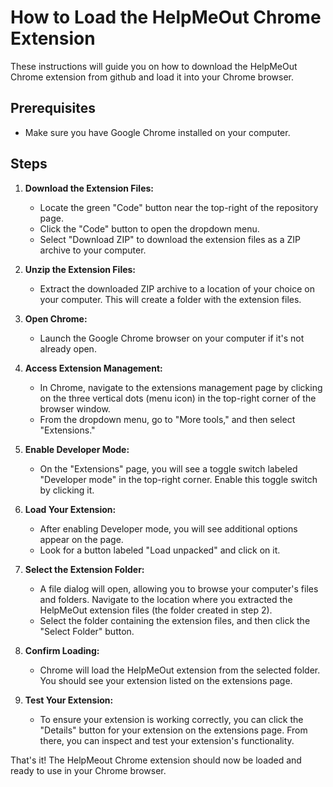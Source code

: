 # How to Load the HelpMeOut Chrome Extension

These instructions will guide you on how to download the HelpMeOut Chrome extension from github and load it into your Chrome browser.

## Prerequisites

- Make sure you have Google Chrome installed on your computer.

## Steps

1. **Download the Extension Files:**

   - Locate the green "Code" button near the top-right of the repository page.
   - Click the "Code" button to open the dropdown menu.
   - Select "Download ZIP" to download the extension files as a ZIP archive to your computer.

2. **Unzip the Extension Files:**

   - Extract the downloaded ZIP archive to a location of your choice on your computer. This will create a folder with the extension files.

3. **Open Chrome:**

   - Launch the Google Chrome browser on your computer if it's not already open.

4. **Access Extension Management:**

   - In Chrome, navigate to the extensions management page by clicking on the three vertical dots (menu icon) in the top-right corner of the browser window.
   - From the dropdown menu, go to "More tools," and then select "Extensions."

5. **Enable Developer Mode:**

   - On the "Extensions" page, you will see a toggle switch labeled "Developer mode" in the top-right corner. Enable this toggle switch by clicking it.

6. **Load Your Extension:**

   - After enabling Developer mode, you will see additional options appear on the page.
   - Look for a button labeled "Load unpacked" and click on it.

7. **Select the Extension Folder:**

   - A file dialog will open, allowing you to browse your computer's files and folders. Navigate to the location where you extracted the HelpMeOut extension files (the folder created in step 2).
   - Select the folder containing the extension files, and then click the "Select Folder" button.

8. **Confirm Loading:**

   - Chrome will load the HelpMeOut extension from the selected folder. You should see your extension listed on the extensions page.

9. **Test Your Extension:**
   - To ensure your extension is working correctly, you can click the "Details" button for your extension on the extensions page. From there, you can inspect and test your extension's functionality.

That's it! The HelpMeout Chrome extension should now be loaded and ready to use in your Chrome browser.
